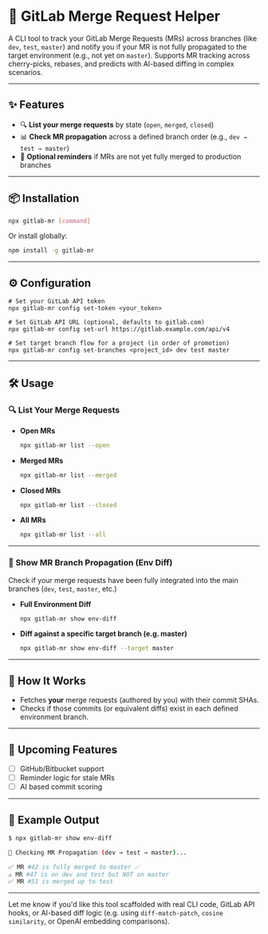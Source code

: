 
# 🧠 GitLab Merge Request Helper

A CLI tool to track your GitLab Merge Requests (MRs) across branches (like `dev`, `test`, `master`) and notify you if your MR is not fully propagated to the target environment (e.g., not yet on `master`). Supports MR tracking across cherry-picks, rebases, and predicts with AI-based diffing in complex scenarios.

---

## ✨ Features

* 🔍 **List your merge requests** by state (`open`, `merged`, `closed`)
* 📊 **Check MR propagation** across a defined branch order (e.g., `dev → test → master`)
* 🔔 **Optional reminders** if MRs are not yet fully merged to production branches

---

## 📦 Installation

```bash
npx gitlab-mr [command]
```

Or install globally:

```bash
npm install -g gitlab-mr
```

---

## ⚙️ Configuration
```
# Set your GitLab API token
npx gitlab-mr config set-token <your_token>

# Set GitLab API URL (optional, defaults to gitlab.com)
npx gitlab-mr config set-url https://gitlab.example.com/api/v4

# Set target branch flow for a project (in order of promotion)
npx gitlab-mr config set-branches <project_id> dev test master
```

---

## 🛠️ Usage

### 🔍 List Your Merge Requests

* **Open MRs**

  ```bash
  npx gitlab-mr list --open
  ```

* **Merged MRs**

  ```bash
  npx gitlab-mr list --merged
  ```

* **Closed MRs**

  ```bash
  npx gitlab-mr list --closed
  ```

* **All MRs**

  ```bash
  npx gitlab-mr list --all
  ```

---

### 🌱 Show MR Branch Propagation (Env Diff)

Check if your merge requests have been fully integrated into the main branches (`dev`, `test`, `master`, etc.)

* **Full Environment Diff**

  ```bash
  npx gitlab-mr show env-diff
  ```

* **Diff against a specific target branch (e.g. master)**

  ```bash
  npx gitlab-mr show env-diff --target master
  ```

---

## 🤖 How It Works

* Fetches **your** merge requests (authored by you) with their commit SHAs.
* Checks if those commits (or equivalent diffs) exist in each defined environment branch.

---

## 🚀 Upcoming Features

* [ ] GitHub/Bitbucket support
* [ ] Reminder logic for stale MRs
* [ ] AI based commit scoring

---

## 🧠 Example Output

```bash
$ npx gitlab-mr show env-diff

🔎 Checking MR Propagation (dev → test → master)...

✅ MR #42 is fully merged to master ✅
⚠️ MR #47 is on dev and test but NOT on master
✅ MR #51 is merged up to test
```

---

Let me know if you'd like this tool scaffolded with real CLI code, GitLab API hooks, or AI-based diff logic (e.g. using `diff-match-patch`, `cosine similarity`, or OpenAI embedding comparisons).
